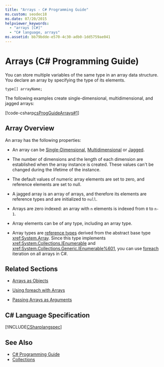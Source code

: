 ```yaml
---
title: "Arrays - C# Programming Guide"
ms.custom: seodec18
ms.date: 07/20/2015
helpviewer_keywords: 
  - "arrays [C#]"
  - "C# language, arrays"
ms.assetid: bb79bdde-e570-4c30-adb0-1dd5759ae041
---
```

# Arrays (C# Programming Guide)

You can store multiple variables of the same type in an array data structure. You declare an array by specifying the type of its elements.  
  
 `type[] arrayName;`  
  
 The following examples create single-dimensional, multidimensional, and jagged arrays:  
  
 [!code-csharp[csProgGuideArrays#1](../../../csharp/programming-guide/arrays/codesnippet/CSharp/index_1.cs)]  
  
## Array Overview

 An array has the following properties:  
  
-   An array can be [Single-Dimensional](../../../csharp/programming-guide/arrays/single-dimensional-arrays.md), [Multidimensional](../../../csharp/programming-guide/arrays/multidimensional-arrays.md) or [Jagged](../../../csharp/programming-guide/arrays/jagged-arrays.md).  
  
-   The number of dimensions and the length of each dimension are established when the array instance is created. These values can't be changed during the lifetime of the instance.  
  
-   The default values of numeric array elements are set to zero, and reference elements are set to null.  
  
-   A jagged array is an array of arrays, and therefore its elements are reference types and are initialized to `null`.  
  
-   Arrays are zero indexed: an array with `n` elements is indexed from `0` to `n-1`.  
  
-   Array elements can be of any type, including an array type.  
  
-   Array types are [reference types](../../../csharp/language-reference/keywords/reference-types.md) derived from the abstract base type <xref:System.Array>. Since this type implements <xref:System.Collections.IEnumerable> and <xref:System.Collections.Generic.IEnumerable%601>, you can use [foreach](../../../csharp/language-reference/keywords/foreach-in.md) iteration on all arrays in C#.  
  
## Related Sections  
  
-   [Arrays as Objects](../../../csharp/programming-guide/arrays/arrays-as-objects.md)  
  
-   [Using foreach with Arrays](../../../csharp/programming-guide/arrays/using-foreach-with-arrays.md)  
  
-   [Passing Arrays as Arguments](../../../csharp/programming-guide/arrays/passing-arrays-as-arguments.md)  
  
## C# Language Specification

 [!INCLUDE[CSharplangspec](~/includes/csharplangspec-md.md)]  
  
## See Also

- [C# Programming Guide](../../../csharp/programming-guide/index.md)
- [Collections](../../../csharp/programming-guide/concepts/collections.md)
